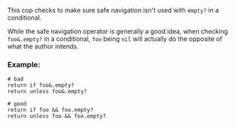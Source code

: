 This cop checks to make sure safe navigation isn't used with `empty?` in
a conditional.

While the safe navigation operator is generally a good idea, when
checking `foo&.empty?` in a conditional, `foo` being `nil` will actually
do the opposite of what the author intends.

### Example:
    # bad
    return if foo&.empty?
    return unless foo&.empty?

    # good
    return if foo && foo.empty?
    return unless foo && foo.empty?
